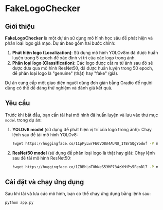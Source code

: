 # FakeLogoChecker

## Giới thiệu

**FakeLogoChecker** là một dự án sử dụng mô hình học sâu để phát hiện và phân loại logo giả mạo. Dự án bao gồm hai bước chính:

1. **Phát hiện logo (Localization)**: Sử dụng mô hình YOLOv8m đã được huấn luyện trong 5 epoch để xác định vị trí của các logo trong ảnh.
2. **Phân loại logo (Classification)**: Các logo được cắt ra từ ảnh sau đó sẽ được đưa qua mô hình ResNet50, đã được huấn luyện trong 50 epoch, để phân loại logo là "genuine" (thật) hay "fake" (giả).

Dự án cung cấp một giao diện người dùng đơn giản bằng Gradio để người dùng có thể dễ dàng thử nghiệm và đánh giá kết quả.

## Yêu cầu

Trước khi bắt đầu, bạn cần tải hai mô hình đã huấn luyện và lưu vào thư mục `model` trong dự án:

1. **YOLOv8 model** (sử dụng để phát hiện vị trí của logo trong ảnh):
    Chạy lệnh sau để tải mô hình YOLOv8:
    ```bash
    !wget https://huggingface.co/11pPyLwrFE0VO8A4AUNU_1TBrGQgYodwf -P model/
    ```

2. **ResNet50 model** (sử dụng để phân loại logo là thật hay giả):
    Chạy lệnh sau để tải mô hình ResNet50:
    ```bash
    !wget https://huggingface.co/1ZBBhLoT0hNeS53MP784zXMHPs5FeoDl7 -P model/
    ```

## Cài đặt và chạy ứng dụng

Sau khi tải và lưu các mô hình, bạn có thể chạy ứng dụng bằng lệnh sau:

```bash
python app.py
